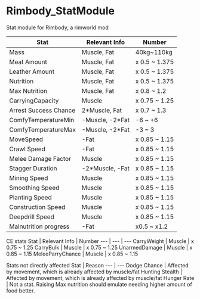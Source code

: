 # Rimbody_StatModule
 Stat module for Rimbody, a rimworld mod

Stat | Relevant Info | Number
--- | --- | ---
Mass | Muscle, Fat | 40kg~110kg
Meat Amount | Muscle, Fat | x 0.5 ~ 1.375
Leather Amount | Muscle, Fat | x 0.5 ~ 1.375
Nutrition | Muscle, Fat | x 0.5 ~ 1.375 
Max Nutrition | Muscle, Fat | x 0.8 ~ 1.2
CarryingCapacity | Muscle | x 0.75 ~ 1.25
Arrest Success Chance | 2*Muscle, Fat | x 0.7 ~ 1.3
ComfyTemperatureMin | -Muscle, -2*Fat | -6 ~ +6
ComfyTemperatureMax | -Muscle, -2*Fat | -3 ~ 3
MoveSpeed | -Fat | x 0.85 ~ 1.15
Crawl Speed | -Fat |  x 0.85 ~ 1.15
Melee Damage Factor | Muscle | x 0.85 ~ 1.15
Stagger Duration | -2*Muscle, -Fat | x 0.85 ~ 1.15
Mining Speed | Muscle | x 0.85 ~ 1.15
Smoothing Speed | Muscle | x 0.85 ~ 1.15
Planting Speed | Muscle | x 0.85 ~ 1.15
Construction Speed | Muscle | x 0.85 ~ 1.15
Deepdrill Speed | Muscle | x 0.85 ~ 1.15
Malnutrition progress | -Fat | x0.5 ~ x1.2


CE stats
Stat | Relevant Info | Number
--- | --- | ---
CarryWeight | Muscle | x 0.75 ~ 1.25
CarryBulk | Muscle | x 0.75 ~ 1.25
UnarmedDamage | Muscle | x 0.85 ~ 1.15
MeleeParryChance | Muscle |  x 0.85 ~ 1.15


Stats not directly affected
Stat | Reason 
--- | ---
Dodge Chance | Affected by movement, which is already affected by muscle/fat
Hunting Stealth | Affected by movement, which is already affected by muscle/fat
Hunger Rate | Not a stat. Raising Max nutrition should emulate needing higher amount of food better.
